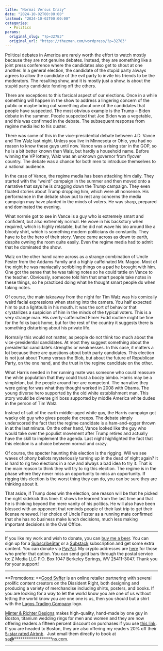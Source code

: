 ```yaml
---
title: "Normal Versus Crazy"
date: "2024-10-02T00:00:00"
lastmod: "2024-10-02T00:00:00"
categories:
  - Politics
params:
  original_slug: "?p=32783"
  original_url: "https://thezman.com/wordpress/?p=32783"
---
```


Political debates in America are rarely worth the effort to watch mostly
because they are not genuine debates. Instead, they are something like a
joint press conference where the candidates also get to shout at one
another. In a general election, the candidate of the stupid party always
agrees to allow the candidate of the evil party to invite his friends to
be the moderators. The resulting show, and it is mostly just a show, is
about the stupid party candidate fending off the others.

There are exceptions to this farcical aspect of our elections. Once in a
while something will happen in the show to address a lingering concern
of the public or maybe bring out something about one of the candidates
that people have suspected. The most obvious example is the Trump –
Biden debate in the summer. People suspected that Joe Biden was a
vegetable, and this was confirmed in the debate. The subsequent response
from regime media led to his ouster.

There was some of this in the vice-presidential debate between J.D.
Vance and Tim Walz last night. Unless you live in Minnesota or Ohio, you
had no reason to know these guys until now. Vance was a rising star in
the GOP, so he is a bit better known than Walz, but hardly a household
name. Before winning the VP lottery, Walz was an unknown governor from
flyover country. The debate was a chance for both men to introduce
themselves to a national audience.

In the case of Vance, the regime media has been attacking him daily.
They started with the “weird” campaign in the summer and then moved onto
a narrative that says he is dragging down the Trump campaign. They even
floated stories about Trump dropping him, which were all nonsense. His
performance in the debate show put to rest any concerns the media
campaign may have planted in the minds of voters. He was sharp, prepared
and dominated the evening.

What normie got to see in Vance is a guy who is extremely smart and
confident, but also extremely normal. He wove in his backstory when
required, which is highly relatable, but he did not wave his bio around
like a bloody shirt, which is something modern politicians do
constantly. They have to be the hero of their story. Vance came across
as down to earth, despite owning the room quite easily. Even the regime
media had to admit that he dominated the show.

Walz on the other hand came across as a strange combination of Uncle
Fester from the Addams Family and a highly caffeinated Mr. Magoo. Most
of the night he was maniacally scribbling things on a pad he brought
with him. One got the sense that he was taking notes so he could tattle
on Vance to the teacher. Obviously, someone told him that smart people
take notes in these things, so he practiced doing what he thought smart
people do when taking notes.

Of course, the main takeaway from the night for Tim Walz was his
comically weird facial expressions when staring into the camera. You
half expected him to put a lightbulb in his mouth. It was the sort of
behavior that crystallizes a suspicion of him in the minds of the
typical voters. This is a very strange man. His overly-caffeinated Elmer
Fudd routine might be fine for the folks back home, but for the rest of
the country it suggests there is something disturbing about his private
life.

Normally this would not matter, as people do not think too much about
the vice-presidential candidates. At most they suggest something about
the presidential candidate’s strengths or weaknesses. In this case, it
matters a lot because there are questions about both party candidates.
This election is not just about Trump versus the Blob, but about the
future of Republican Party, on the one hand, and the trust in the regime
candidate on the other.

What Harris needed in her running mate was someone who could reassure
the white population that they could trust a boozy bimbo. Harris may be
a simpleton, but the people around her are competent. The narrative they
were going for was what they thought worked in 2008 with Obama. The
young diverse hero supported by the old white establishment man. This
story would be diverse girl boss supported by middle America white dudes
in the person of Tim Walz.

Instead of salt of the earth middle-aged white guy, the Harris campaign
got wacky old guy who gives people the creeps. The debate simply
underscored the fact that the regime candidate is a ham-and-egger thrown
in at the last minute. On the other hand, Vance looked like the guy who
would take over the populist movement after Trump retires and actually
have the skill to implement the agenda. Last night highlighted the fact
that this election is a choice between normal and crazy.

Of course, the specter haunting this election is the rigging. Will we
see waves of phony ballots mysteriously turning up in the dead of night
again? It is hard to rig two elections in a row and always a bad idea to
try it. That is the main reason to think they will try to rig this
election. The regime is in the phase where they never miss an
opportunity to miss an opportunity. If rigging this election is the
worst thing they can do, you can be sure they are thinking about it.

That aside, if Trump does win the election, one reason will be that he
picked the right sidekick this time. It shows he learned from the last
time and that he is thinking beyond the mere vanity of his politics. He
will also have been blessed with an opponent that reminds people of
their last trip to get their license renewed. Her choice of Uncle Fester
as a running mate confirmed that she has no business make lunch
decisions, much less making important decisions in the Oval Office.

------------------------------------------------------------------------

If you like my work and wish to donate, you can
<a href="https://www.buymeacoffee.com/mujolulu" rel="noopener"
target="_blank">buy me a beer</a>. You can sign up for a
<a href="https://www.subscribestar.com/the-z-blog" rel="noopener"
target="_blank">SubscribeStar</a> or a
<a href="https://thedissident.substack.com/" rel="noopener"
target="_blank">Substack</a> subscription and get some extra content.
You can donate via <a
href="https://www.paypal.com/donate/?cmd=_s-xclick&amp;hosted_button_id=UDAS2Q8JYA6CN&amp;source=url"
rel="noopener" target="_blank">PayPal</a>. My crypto addresses are
<a href="https://thezman.com/wordpress/?page_id=22713" rel="noopener"
target="_blank">here</a> for those who prefer that option. You can send
gold bars through the postal service to: Z Media LLC P.O. Box 1047
Berkeley Springs, WV 25411-3047. Thank you for your support!

------------------------------------------------------------------------

**Promotions: **<a href="https://goodsvffer.com/" rel="noopener" target="_blank">Good
Svffer</a> is an online retailer partnering with several prolific
content creators on the Dissident Right, both designing and producing a
variety of merchandise including shirts, posters, and books. If you are
looking for a way to let the world know you are one of us without
letting the world know you are one one is us, then you should but a
shirt with the
<a href="https://goodsvffer.com/products/lagos-trading-company"
rel="noopener" target="_blank">Lagos Trading Company</a> logo.

<a href="https://www.minterandrichterdesigns.com/"
rel="noreferrer nofollow noopener" target="_blank">Minter &amp; Richter
Designs</a> makes high-quality, hand-made by one guy in Boston, titanium
wedding rings for men and women and they are now offering readers a
fifteen percent discount on purchases if you use
<a href="https://www.minterandrichterdesigns.com/discount/ZMAN"
rel="noreferrer nofollow noopener" target="_blank">this link</a>.
<span class="highlight"><span class="colour"><span class="font"><span class="size">If
you are headed to Boston, they are also offering my readers 20% off
their <a
href="https://www.airbnb.com/users/7988017/listings?user_id=7988017&amp;s=3"
rel="noopener noreferrer" target="_blank">5-star rated Airbnb</a>.  Just
email them directly to book at
<a href="mailto:sa***@*********************ns.com"
data-original-string="QbLsH7iAxnN4EzbAXvaJqQ==cb7JXs05om7jqwQJT0ewvZBkANdy6XjxvRubAPXaUbtwCL1NwEOgc65dv8tfHK5lLTn"><span
class="apbct-email-encoder"
data-original-string="gpxbKewYnvobPEoxBtP95w==cb7Eqh7669IJUkYx6YT+5ZUmw/vXdj0PlGO78JhSaB/bmlH1fcKI7W8ya9HBJqBMaKJ"
title="This contact has been encoded by Anti-Spam by CleanTalk. Click to decode. To finish the decoding make sure that JavaScript is enabled in your browser.">sa<span
class="apbct-blur">***</span>@<span
class="apbct-blur">*********************</span>ns.com</span></a>.</span></span></span></span>

------------------------------------------------------------------------
